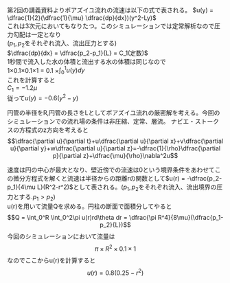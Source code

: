 第2回の講義資料よりポアズイユ流れの流速は以下の式で表される。
$u(y) = \dfrac{1}{2}(\dfrac{1}{\mu} \dfrac{dp}{dx})(y^2-Ly)$<br>
これは3次元においてもなりたつ。このシミュレーションでは定常解析なので圧力勾配は一定となり<br>($p_1,p_2$をそれぞれ流入、流出圧力とする)<br>
$\dfrac{dp}{dx} = \dfrac{p_2-p_1}{L} = C_1(定数)$<br>
1秒間で流入した水の体積と流出する水の体積は同じなので<br>
1×0.1×0.1×1 = 0.1 ×$\int_0^1u(y)dy$<br>
これを計算すると<br>
$C_1 = -1.2\mu$<br>
従って$u(y) = -0.6(y^2-y)$

円管の半径をR,円管の長さをLとしてポアズイユ流れの厳密解を考える。今回のシミュレーションでの流れ場の条件は非圧縮、定常、層流。
ナビエ・ストークスの方程式のz方向を考えると
$$\dfrac{\partial u}{\partial t}+u\dfrac{\partial u}{\partial x}+v\dfrac{\partial u}{\partial y}+w\dfrac{\partial u}{\partial z}=-\dfrac{1}{\rho}\dfrac{\partial p}{\partial z}+\dfrac{\mu}{\rho}\nabla^2u$$

速度は円の中心が最大となり、壁近傍での流速は0という境界条件をあわせてこの微分方程式を解くと流速は半径からの距離rの関数として$u(r) = -\dfrac{p_2-p_1}{4\mu L}(R^2-r^2)$として表される。($p_1,p_2$をそれぞれ流入、流出境界の圧力とする.$p_1 > p_2$)<br>
u(r)を用いて流量Qを求める。円柱の断面で面積分してやると
$$Q = \int_0^R \int_0^2\pi u(r)rd\theta dr = \dfrac{\pi R^4}{8\mu}(\dfrac{p_1-p_2}{L})$$
今回のシミュレーションにおいて流量は$$\pi \times R^2\times 0.1 \times 1$$なのでここからu(r)を計算すると
$$u(r) = 0.8(0.25-r^2)$$